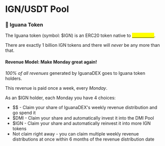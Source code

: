 # IGN/USDT Pool

### :lizard: Iguana Token

The Iguana token (symbol: $IGN) is an ERC20 token native to [<mark style="color:yellow;">BNB Chain</mark>](https://www.bnbchain.org/).

There are exactly 1 billion IGN tokens and there will _never_ be any more than that.



#### Revenue Model: Make Monday great again!

_100% of all revenues_ generated by IguanaDEX goes to Iguana token holders.

This revenue is paid once a week, every _Monday_.



As an $IGN holder, each Monday you have 4 choices:

* \$$ - Claim your share of IguanaDEX's weekly revenue distribution and go spend it
* $DMI - Claim your share and automatically invest it into the DMI Pool
* $IGN - Claim your share and automatically reinvest it into more IGN tokens
* Not claim right away - you can claim multiple weekly revenue distributions at once within 6 months of the revenue distribution date

